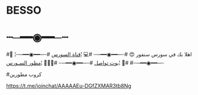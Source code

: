 # BESSO

# ┄─━━◉━━─┄     
#👋 ¦اهلا بك في سورس سنفور 😍
#┄─━━◉━━─┄
#💻 ¦[قناة السورس](t.me/SNFORTEAM)
#┄─━━◉━━─┄
#🤖 ¦[بوت تواصل](t.me/RIOKNBOT)
#┄─━━◉━━─┄
#👨🏻‍✈️ ¦[مطور السـورس](t.me/Jll_il)
#┄─━━◉━━─┄

#كروب مطورين

https://t.me/joinchat/AAAAAEu-DGfZXMAR3tb8Ng
